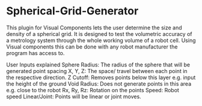 # Spherical-Grid-Generator

This plugin for Visual Components lets the user determine the size and density of a spherical grid.
It is designed to test the volumetric accuracy of a metrology system through the whole working volume
of a robot cell. Using Visual components this can be done with any robot manufacturer the program has access 
to.

User Inputs explained
Sphere Radius: The radius of the sphere that will be generated
point spacing X, Y, Z: The space/ travel between each point in the respective direction.
Z Cutoff: Removes points below this layer e.g. input the height of the ground
Void Radius: Does not generate points in this area e.g. close to the robot
Rx, Ry, Rz: Rotation on the points
Speed: Robot speed
Linear/Joint: Points will be linear or joint moves.
